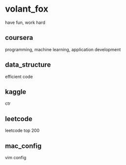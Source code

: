 # volant_fox
have fun, work hard

coursera
------------------------------------------------------------
programming, machine learning, application development

data_structure
------------------------------------------------------------
efficient code

kaggle
------------------------------------------------------------
ctr

leetcode
------------------------------------------------------------
leetcode top 200

mac_config
------------------------------------------------------------
vim config
